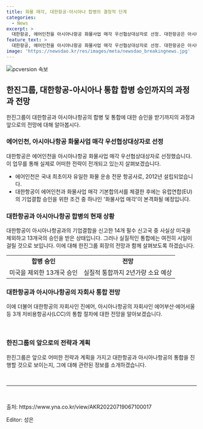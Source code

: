 ```yaml
---
title: 화물 매각, 대한항공·아시아나 합병의 결정적 단계
categories:
  - News
excerpt: >
  대한항공, 에어인천을 아시아나항공 화물사업 매각 우선협상대상자로 선정. 대한항공은 아시아나항공과의 합병 진행 중으로, 미국 승인을 기다리는 상황. 에어인천은 국내 유일 화물 운송 전문 항공사로, 대한항공과의 매각 합의 예정. EU의 기업결합 조건 중 하나인 화물사업 매각을 완료하면, 합병 절차가 본격화될 전망. 다만 대한항공과 아시아나항공의 실질적 통합은 미국 승인 후 2년가량 소요될 것으로 전망되며, 현재까지는 독립 운영될 예정.
feature_text: >
  대한항공, 에어인천을 아시아나항공 화물사업 매각 우선협상대상자로 선정. 대한항공은 아시아나항공과의 합병 진행 중으로, 미국 승인을 기다리는 상황. 에어인천은 국내 유일 화물 운송 전문 항공사로, 대한항공과의 매각 합의 예정. EU의 기업결합 조건 중 하나인 화물사업 매각을 완료하면, 합병 절차가 본격화될 전망. 다만 대한항공과 아시아나항공의 실질적 통합은 미국 승인 후 2년가량 소요될 것으로 전망되며, 현재까지는 독립 운영될 예정.
image: 'https://newsdao.kr/res/images/meta/newsdao_breakingnews.jpg'
---
```


<p><img src="https://newsdao.kr/res/images/meta/newsdao_breakingnews.jpg" alt="pcversion 속보" /></p>

<h2 data-ke-size="size26">한진그룹, 대한항공-아시아나 통합 합병 승인까지의 과정과 전망</h2>

<p data-ke-size="size16">한진그룹이 대한항공과 아시아나항공의 합병 및 통합에 대한 승인을 받기까지의 과정과 앞으로의 전망에 대해 알아봅시다.</p>

<h3>에어인천, 아시아나항공 화물사업 매각 우선협상대상자로 선정</h3>

<p data-ke-size="size16">대한항공은 에어인천을 아시아나항공 화물사업 매각 우선협상대상자로 선정했습니다. 이 업무를 통해 실제로 어떠한 전략이 전개되고 있는지 살펴보겠습니다.</p>

<ul>
  <li>에어인천은 국내 최초이자 유일한 화물 운송 전문 항공사로, 2012년 설립되었습니다.</li>
  <li>대한항공이 에어인천과 화물사업 매각 기본합의서를 체결한 후에는 유럽연합(EU)의 기업결합 승인을 위한 조건 중 하나인 '화물사업 매각'이 본격화될 예정입니다.</li>
</ul>

<h3>대한항공과 아시아나항공 합병의 현재 상황</h3>

<p data-ke-size="size16">대한항공이 아시아나항공과의 기업결합을 신고한 14개 필수 신고국 중 사실상 미국을 제외하고 13개국의 승인을 받은 상태입니다. 그러나 실질적인 통합에는 여전히 시일이 걸릴 것으로 보입니다. 이에 대해 한진그룹 회장의 전망과 함께 살펴보도록 하겠습니다.</p>

<table>
  <tr>
    <td style="text-align: center; height: 17px;"><b>합병 승인</b></td>
    <td style="text-align: center; height: 17px;"><b>전망</b></td>
  </tr>
  <tr>
    <td style="text-align: center; height: 17px;">미국을 제외한 13개국 승인</td>
    <td style="text-align: center; height: 17px;">실질적 통합까지 2년가량 소요 예상</td>
  </tr>
</table>

<h3>대한항공과 아시아나항공의 자회사 통합 전망</h3>

<p data-ke-size="size16">이에 더불어 대한항공의 자회사인 진에어, 아시아나항공의 자회사인 에어부산·에어서울 등 3개 저비용항공사(LCC)의 통합 절차에 대한 전망을 알아보겠습니다.</p>

<p data-ke-size="size16">&nbsp;</p>

<h3>한진그룹의 앞으로의 전략과 계획</h3>

<p data-ke-size="size16">한진그룹은 앞으로 어떠한 전략과 계획을 가지고 대한항공과 아시아나항공의 통합을 진행할 것으로 보이는지, 그에 대해 관련된 정보를 소개하겠습니다.</p>

<p data-ke-size="size16">&nbsp;</p>

<hr>

<p data-ke-size="size16">&nbsp;</p>

<p>출처: https://www.yna.co.kr/view/AKR20220719067100017</p>

<p>Editor: 성은</p>

